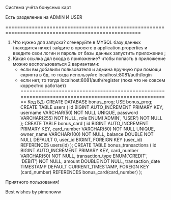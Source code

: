 Система учёта бонусных карт

Есть разделение на ADMIN И USER

====================================================================================================
1. Что нужно для запуска?
сгенеруйте в MYSQL базу данных (находится ниже) 
зайдите в проекте в application.properties и введите свои логин и пароль от базы данных
запустить приложение ;
2. Какая ссылка дял входа в приложение?
чтобы попасть в приложение можно воспользоваться 2 вариантами:
    - если вы добавили пользователя и админа вручную при помощи скрипта в бд, то тогда используйте localhost:8081/auth/login
    - если нет, то тогда localhost:8081/auth/register (пока что не совсем корректно работает)
====================================================================================================
Код БД:
CREATE DATABASE bonus_prog;
USE bonus_prog;
CREATE TABLE users (
    id BIGINT AUTO_INCREMENT PRIMARY KEY,
    username VARCHAR(50) NOT NULL UNIQUE,
    password VARCHAR(255) NOT NULL,
    role ENUM('ADMIN', 'USER') NOT NULL
);
CREATE TABLE bonus_card (
    id BIGINT AUTO_INCREMENT PRIMARY KEY,
    card_number VARCHAR(50) NOT NULL UNIQUE,
    owner_name VARCHAR(100) NOT NULL,
    balance DOUBLE NOT NULL DEFAULT 0,
    user_id BIGINT,
    FOREIGN KEY (user_id) REFERENCES users(id)
);
CREATE TABLE bonus_transactions (
    id BIGINT AUTO_INCREMENT PRIMARY KEY,
    card_number VARCHAR(50) NOT NULL,
    transaction_type ENUM('CREDIT', 'DEBIT') NOT NULL,
    amount DOUBLE NOT NULL,
    transaction_date TIMESTAMP DEFAULT CURRENT_TIMESTAMP,
    FOREIGN KEY (card_number) REFERENCES bonus_card(card_number)
);

Приятного пользования!


Best wishes by pimenoww
